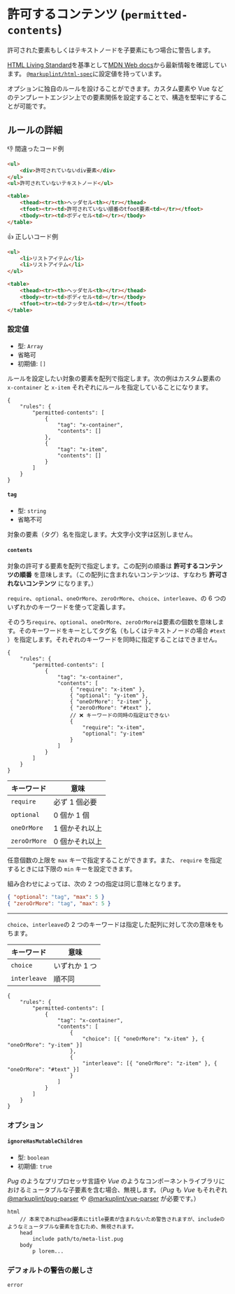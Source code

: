 # 許可するコンテンツ (`permitted-contents`)

許可された要素もしくはテキストノードを子要素にもつ場合に警告します。

[HTML Living Standard](https://momdo.github.io/html/)を基準として[MDN Web docs](https://developer.mozilla.org/ja/docs/Web/HTML)から最新情報を確認しています。 [`@markuplint/html-spec`](https://github.com/markuplint/markuplint/blob/master/packages/%40markuplint/html-spec/index.json)に設定値を持っています。

オプションに独自のルールを設けることができます。カスタム要素や Vue などのテンプレートエンジン上での要素関係を設定することで、構造を堅牢にすることが可能です。

## ルールの詳細

👎 間違ったコード例

<!-- prettier-ignore-start -->
```html
<ul>
	<div>許可されていないdiv要素</div>
</ul>
<ul>許可されていないテキストノード</ul>

<table>
	<thead><tr><th>ヘッダセル<th></tr></thead>
	<tfoot><tr><td>許可されていない順番のtfoot要素<td></tr></tfoot>
	<tbody><tr><td>ボディセル<td></tr></tbody>
</table>
```
<!-- prettier-ignore-end -->

👍 正しいコード例

<!-- prettier-ignore-start -->
```html
<ul>
	<li>リストアイテム</li>
	<li>リストアイテム</li>
</ul>

<table>
	<thead><tr><th>ヘッダセル<th></tr></thead>
	<tbody><tr><td>ボディセル<td></tr></tbody>
	<tfoot><tr><td>フッタセル<td></tr></tfoot>
</table>
```
<!-- prettier-ignore-end -->

### 設定値

-   型: `Array`
-   省略可
-   初期値: `[]`

ルールを設定したい対象の要素を配列で指定します。次の例はカスタム要素の `x-container` と `x-item` それぞれにルールを指定していることになります。

```json:title=.markuplintrc
{
	"rules": {
		"permitted-contents": [
			{
				"tag": "x-container",
				"contents": []
			},
			{
				"tag": "x-item",
				"contents": []
			}
		]
	}
}
```

#### `tag`

-   型: `string`
-   省略不可

対象の要素（タグ）名を指定します。大文字小文字は区別しません。

#### `contents`

対象の許可する要素を配列で指定します。この配列の順番は **許可するコンテンツの順番** を意味します。（この配列に含まれないコンテンツは、すなわち **許可されないコンテンツ** になります。）

`require`、`optional`、`oneOrMore`、`zeroOrMore`、`choice`、`interleave`、の 6 つのいずれかのキーワードを使って定義します。

そのうち`require`、`optional`、`oneOrMore`、`zeroOrMore`は要素の個数を意味します。そのキーワードをキーとしてタグ名（もしくはテキストノードの場合 `#text` ）を指定します。それぞれのキーワードを同時に指定することはできません。

```json:title=.markuplintrc
{
	"rules": {
		"permitted-contents": [
			{
				"tag": "x-container",
				"contents": [
					{ "require": "x-item" },
					{ "optional": "y-item" },
					{ "oneOrMore": "z-item" },
					{ "zeroOrMore": "#text" },
					// ❌ キーワードの同時の指定はできない
					{
						"require": "x-item",
						"optional": "y-item"
					}
				]
			}
		]
	}
}
```

| キーワード   | 意味           |
| ------------ | -------------- |
| `require`    | 必ず 1 個必要  |
| `optional`   | 0 個か 1 個    |
| `oneOrMore`  | 1 個かそれ以上 |
| `zeroOrMore` | 0 個かそれ以上 |

任意個数の上限を `max` キーで指定することができます。また、 `require` を指定するときには下限の `min` キーを設定できます。

組み合わせによっては、次の 2 つの指定は同じ意味となります。

```json
{ "optional": "tag", "max": 5 }
{ "zeroOrMore": "tag", "max": 5 }
```

---

`choice`、`interleave`の 2 つのキーワードは指定した配列に対して次の意味をもちます。

| キーワード   | 意味          |
| ------------ | ------------- |
| `choice`     | いずれか 1 つ |
| `interleave` | 順不同        |

```json:title=.markuplintrc
{
	"rules": {
		"permitted-contents": [
			{
				"tag": "x-container",
				"contents": [
					{
						"choice": [{ "oneOrMore": "x-item" }, { "oneOrMore": "y-item" }]
					},
					{
						"interleave": [{ "oneOrMore": "z-item" }, { "oneOrMore": "#text" }]
					}
				]
			}
		]
	}
}
```

### オプション

#### `ignoreHasMutableChildren`

-   型: `boolean`
-   初期値: `true`

_Pug_ のようなプリプロセッサ言語や _Vue_ のようなコンポーネントライブラリにおけるミュータブルな子要素を含む場合、無視します。（_Pug_ も _Vue_ もそれぞれ [@markuplint/pug-parser](https://github.com/markuplint/markuplint/tree/master/packages/%40markuplint/pug-parser) や [@markuplint/vue-parser](https://github.com/markuplint/markuplint/tree/master/packages/%40markuplint/vue-parser) が必要です。）

```pug
html
	// 本来であればhead要素にtitle要素が含まれないため警告されますが、includeのようなミュータブルな要素を含むため、無視されます。
	head
		include path/to/meta-list.pug
	body
		p lorem...
```

### デフォルトの警告の厳しさ

`error`
